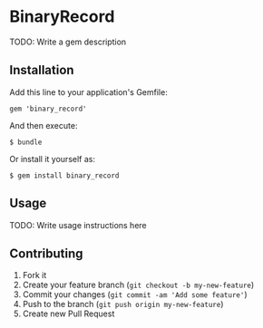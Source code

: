 # BinaryRecord

TODO: Write a gem description

## Installation

Add this line to your application's Gemfile:

    gem 'binary_record'

And then execute:

    $ bundle

Or install it yourself as:

    $ gem install binary_record

## Usage

TODO: Write usage instructions here

## Contributing

1. Fork it
2. Create your feature branch (`git checkout -b my-new-feature`)
3. Commit your changes (`git commit -am 'Add some feature'`)
4. Push to the branch (`git push origin my-new-feature`)
5. Create new Pull Request
